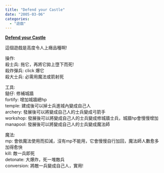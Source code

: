 ```yaml
---
title: "Defend your Castle"
date: "2005-03-06"
categories: 
  - "遊戲"
---
```


**[Defend your Castle](http://game.sina.com.hk/download/0/7504/7/s.swf)**

這個遊戲是高度令人上癮品種啊!

操作:  
殺士兵: 拖它，再將它拋上墮下而死!  
殺炸彈兵: click 爆它  
殺大士兵: 必需用魔法或箭射死  
  
工具:  
鎚仔: 修補城牆  
fortify: 增加城牆總hp  
temple: 建成後可以掉士兵進城內變成自己人  
archery: 發展後可以將變成自己人的士兵變成弓箭手  
workshop: 發展後可以將變成自己人的士兵變成修城牆士兵，城牆hp會慢慢增加  
manapool: 發展後可以將變成自己人的士兵變成魔法師  
  
魔法:  
mp: 會依魔法使用而扣減，沒有mp不能用，它會慢慢自行加回，魔法師人數愈多加得愈快  
kill: 敵一兵即死  
detonate: 大爆炸，死一堆敵兵  
conversion: 將敵一兵變成自己人，實用!
